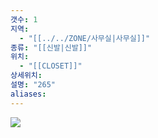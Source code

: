 ```yaml
---
갯수: 1
지역:
  - "[[../../ZONE/사무실|사무실]]"
종류: "[[신발|신발]]"
위치:
  - "[[CLOSET]]"
상세위치: 
설명: "265"
aliases:
---
```

![](http://192.168.50.22/devices/250315_IMG_0010.jpg)



